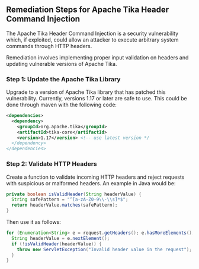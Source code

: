 

## Remediation Steps for Apache Tika Header Command Injection

The Apache Tika Header Command Injection is a security vulnerability which, if exploited, could allow an attacker to execute arbitrary system commands through HTTP headers.

Remediation involves implementing proper input validation on headers and updating vulnerable versions of Apache Tika.

### Step 1: Update the Apache Tika Library

Upgrade to a version of Apache Tika library that has patched this vulnerability. Currently, versions 1.17 or later are safe to use. This could be done through maven with the following code:

```xml
<dependencies>
  <dependency>
    <groupId>org.apache.tika</groupId>
    <artifactId>tika-core</artifactId>
    <version>1.17</version> <!-- use latest version */
  </dependency>
</dependencies>
```

### Step 2: Validate HTTP Headers

Create a function to validate incoming HTTP headers and reject requests with suspicious or malformed headers. An example in Java would be:

```java
private boolean isValidHeader(String headerValue) {
  String safePattern = "^[a-zA-Z0-9\\-\\s]*$";
  return headerValue.matches(safePattern);
}
```
Then use it as follows:

```java
for (Enumeration<String> e = request.getHeaders(); e.hasMoreElements();) {
  String headerValue = e.nextElement();
  if (!isValidHeader(headerValue)) {
    throw new ServletException("Invalid header value in the request");
  }
}
```